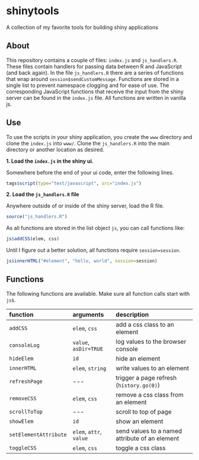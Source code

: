 # shinytools

A collection of my favorite tools for building shiny applications

## About

This repository contains a couple of files: `index.js` and `js_handlers.R`. These files contain handlers for passing data between R and JavaScript (and back again). In the file `js_handlers.R` there are a series of functions that wrap around `session$sendCustomMessage`. Functions are stored in a single list to prevent namespace clogging and for ease of use. The corresponding JavaScript functions that receive the input from the shiny server can be found in the `index.js` file. All functions are written in vanilla js. 

## Use

To use the scripts in your shiny application, you create the `www` directory and clone the `index.js` into `www/`. Clone the `js_handlers.R` into the main directory or another location as desired.

**1. Load the `index.js` in the shiny ui.**

Somewhere before the end of your ui code, enter the following lines.

```r
tags$script(type="text/javascript", src="index.js")
```

**2. Load the `js_handlers.R` file**

Anywhere outside of or inside of the shiny server, load the R file.

```r
source("js_handlers.R")
```

As all functions are stored in the list object `js`, you can call functions like:

```r
js$addCSS(elem, css)
```

Until I figure out a better solution, all functions require `session=session`. 

```r
js$innerHTML("#element", "hello, world", session=session)
```

## Functions

The following functions are available. Make sure all function calls start with `js$`.

| function              | arguments | description | 
| :-------              | :-------- | :---------- |
| `addCSS`              | `elem`, `css` | add a css class to an element
| `consoleLog`          | `value`, `asDir=TRUE` | log values to the browser console
| `hideElem`            | `id`| hide an element
| `innerHTML`           | `elem`, `string` | write values to an element
| `refreshPage`         |  --- | trigger a page refresh (`history.go(0)`)
| `removeCSS`           | `elem`, `css` | remove a css class from an element
| `scrollToTop`         | --- | scroll to top of page
| `showElem`            | `id` | show an element
| `setElementAttribute` | `elem`, `attr`, `value` | send values to a named attribute of an element
| `toggleCSS`           | `elem`, `css` | toggle a css class